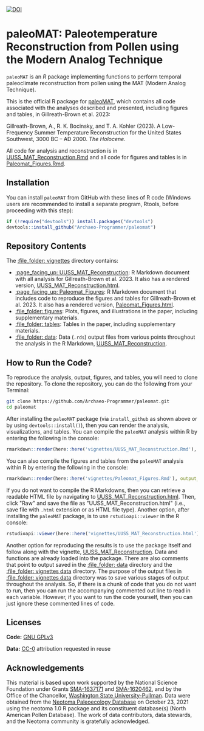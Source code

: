 [![DOI](https://zenodo.org/badge/68630626.svg)](https://zenodo.org/badge/latestdoi/68630626)

# paleoMAT: Paleotemperature Reconstruction from Pollen using the Modern Analog Technique

`paleoMAT` is an *R* package implementing functions to perform
temporal paleoclimate reconstruction from pollen using the
MAT (Modern Analog Technique).

This is the official R package for [paleoMAT](https://github.com/Archaeo-Programmer/paleomat), 
which contains all code associated with the analyses described and presented, including figures and tables, in Gillreath-Brown et al. 2023: 

Gillreath-Brown, A., R. K. Bocinsky, and T. A. Kohler (2023). A Low-Frequency Summer Temperature Reconstruction for the United States Southwest, 3000 BC – AD 2000. *The Holocene*.
    
All code for analysis and reconstruction is in [UUSS_MAT_Reconstruction.Rmd](vignettes/UUSS_MAT_Reconstruction.Rmd) and all code for figures and tables is in [Paleomat_Figures.Rmd](vignettes/Paleomat_Figures.Rmd).

## Installation

You can install `paleoMAT` from GitHub with these lines of R code (Windows users are recommended to install a separate program, Rtools, before proceeding with this step):

``` r
if (!require("devtools")) install.packages("devtools")
devtools::install_github("Archaeo-Programmer/paleomat")
```

## Repository Contents

The [:file\_folder: vignettes](vignettes) directory contains:

  - [:page\_facing\_up: UUSS_MAT_Reconstruction](vignettes/UUSS_MAT_Reconstruction.Rmd): R
    Markdown document with all analysis for Gillreath-Brown et al. 2023.
    It also has a rendered version, [UUSS_MAT_Reconstruction.html](vignettes/UUSS_MAT_Reconstruction.html).
  - [:page\_facing\_up: Paleomat_Figures](vignettes/Paleomat_Figures.Rmd): R
    Markdown document that includes code to reproduce the figures and tables for Gillreath-Brown et al. 2023.
    It also has a rendered version, [Paleomat_Figures.html](vignettes/Paleomat_Figures.html).
  - [:file\_folder: figures](vignettes/figures): Plots, figures, and illustrations in the paper, including supplementary materials.
  - [:file\_folder: tables](vignettes/tables): Tables in the paper, including supplementary materials.
  - [:file\_folder: data](vignettes/data): Data (`.rds`) output files from various points throughout 
    the analysis in the R Markdown, [UUSS_MAT_Reconstruction](vignettes/UUSS_MAT_Reconstruction.Rmd).
    
## How to Run the Code?

To reproduce the analysis, output, figures, and tables, you will need to clone the repository. To clone the repository, you can do the following from your Terminal:

```bash
git clone https://github.com/Archaeo-Programmer/paleomat.git
cd paleomat
```

After installing the `paleoMAT` package (via `install_github` as shown above or by using `devtools::install()`), then you can render the analysis, visualizations, and tables.
You can compile the `paleoMAT` analysis within R by entering the following in the console:

``` r
rmarkdown::render(here::here('vignettes/UUSS_MAT_Reconstruction.Rmd'), output_dir = here::here('vignettes'))
```

You can also compile the figures and tables from the `paleoMAT` analysis within R by entering the following in the console:

``` r
rmarkdown::render(here::here('vignettes/Paleomat_Figures.Rmd'), output_dir = here::here('vignettes'))
```

If you do not want to compile the R Markdowns, then you can retrieve a readable HTML file by navigating to [UUSS_MAT_Reconstruction.html](vignettes/UUSS_MAT_Reconstruction.html). Then, click "Raw" and save the file as "UUSS_MAT_Reconstruction.html" (i.e., save file with `.html` extension or as HTML file type). Another option, after installing the `paleoMAT` package, is to use `rstudioapi::viewer` in the R console:

``` r
rstudioapi::viewer(here::here('vignettes/UUSS_MAT_Reconstruction.html'))
```

Another option for reproducing the results is to use the package itself and follow along with the vignette, [ UUSS_MAT_Reconstruction](vignettes/UUSS_MAT_Reconstruction.Rmd). Data and functions are already loaded into the package. 
There are also comments that point to output saved in the [:file\_folder: data](data/) directory and the [:file\_folder: vignettes data](vignettes/data) directory. The purpose of the output files in [:file\_folder: vignettes data](vignettes/data) directory was to save various stages of output throughout the analysis. So, if there is a chunk of code that you do not want to run, then you can run the accompanying commented out line to read in each variable. However, if you want to run the code yourself, then you can just ignore these commented lines of code.

## Licenses

**Code:** [GNU GPLv3](LICENSE.md)

**Data:** [CC-0](http://creativecommons.org/publicdomain/zero/1.0/)
attribution requested in reuse

## Acknowledgements

This material is based upon work supported by the National Science Foundation under Grants [SMA-1637171](https://www.nsf.gov/awardsearch/showAward?AWD_ID=1637171) 
and [SMA-1620462](https://www.nsf.gov/awardsearch/showAward?AWD_ID=1620462), and by the Office of the Chancellor, [Washington State University-Pullman](https://wsu.edu/). Data were obtained from the [Neotoma Paleoecology Database](http://www.neotomadb.org) on October 23, 2021 using the neotoma 1.0 R package and its constituent database(s) (North American Pollen Database). The work of data contributors, data stewards, and the Neotoma community is gratefully acknowledged.




